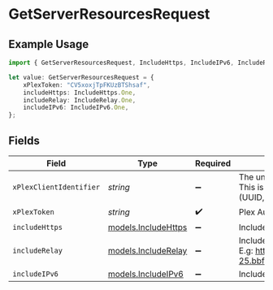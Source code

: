 # GetServerResourcesRequest

## Example Usage

```typescript
import { GetServerResourcesRequest, IncludeHttps, IncludeIPv6, IncludeRelay } from "@lukehagar/plexjs";

let value: GetServerResourcesRequest = {
    xPlexToken: "CV5xoxjTpFKUzBTShsaf",
    includeHttps: IncludeHttps.One,
    includeRelay: IncludeRelay.One,
    includeIPv6: IncludeIPv6.One,
};
```

## Fields

| Field                                                                                                                                                                 | Type                                                                                                                                                                  | Required                                                                                                                                                              | Description                                                                                                                                                           | Example                                                                                                                                                               |
| --------------------------------------------------------------------------------------------------------------------------------------------------------------------- | --------------------------------------------------------------------------------------------------------------------------------------------------------------------- | --------------------------------------------------------------------------------------------------------------------------------------------------------------------- | --------------------------------------------------------------------------------------------------------------------------------------------------------------------- | --------------------------------------------------------------------------------------------------------------------------------------------------------------------- |
| `xPlexClientIdentifier`                                                                                                                                               | *string*                                                                                                                                                              | :heavy_minus_sign:                                                                                                                                                    | The unique identifier for the client application<br/>This is used to track the client application and its usage<br/>(UUID, serial number, or other number unique per device)<br/> | gcgzw5rz2xovp84b4vha3a40                                                                                                                                              |
| `xPlexToken`                                                                                                                                                          | *string*                                                                                                                                                              | :heavy_check_mark:                                                                                                                                                    | Plex Authentication Token                                                                                                                                             | CV5xoxjTpFKUzBTShsaf                                                                                                                                                  |
| `includeHttps`                                                                                                                                                        | [models.IncludeHttps](../models/includehttps.md)                                                                                                                      | :heavy_minus_sign:                                                                                                                                                    | Include Https entries in the results                                                                                                                                  | 1                                                                                                                                                                     |
| `includeRelay`                                                                                                                                                        | [models.IncludeRelay](../models/includerelay.md)                                                                                                                      | :heavy_minus_sign:                                                                                                                                                    | Include Relay addresses in the results <br/>E.g: https://10-0-0-25.bbf8e10c7fa20447cacee74cd9914cde.plex.direct:32400<br/>                                            | 1                                                                                                                                                                     |
| `includeIPv6`                                                                                                                                                         | [models.IncludeIPv6](../models/includeipv6.md)                                                                                                                        | :heavy_minus_sign:                                                                                                                                                    | Include IPv6 entries in the results                                                                                                                                   | 1                                                                                                                                                                     |